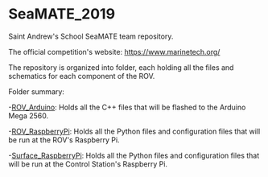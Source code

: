 # SeaMATE_2019

Saint Andrew's School SeaMATE team repository.

The official competition's website: https://www.marinetech.org/

The repository is organized into folder, each holding all the files and schematics for each component of the ROV.


Folder summary:

  -[ROV_Arduino](ROV_Arduino): Holds all the C++ files that will be flashed to the Arduino Mega 2560.
  
  -[ROV_RaspberryPi](ROV_RaspberryPi): Holds all the Python files and configuration files that will be run at the ROV's Raspberry Pi.
  
  -[Surface_RaspberryPi](Surface_RaspberryPi): Holds all the Python files and configuration files that will be run at the Control Station's Raspberry Pi.
